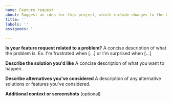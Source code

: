 ```yaml
---
name: Feature request
about: Suggest an idea for this project, which include changes to the CLI, code generators, and Fern Docs product
title: ''
labels: ''
assignees: ''

---
```


**Is your feature request related to a problem?**
A concise description of what the problem is. Ex. I'm frustrated when [...] or I'm surprised when [...]

**Describe the solution you'd like**
A concise description of what you want to happen.

**Describe alternatives you've considered**
A description of any alternative solutions or features you've considered.

**Additional context or screenshots** (optional)
